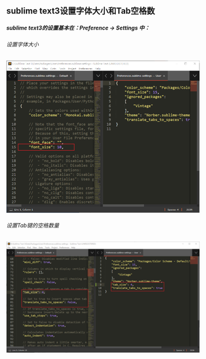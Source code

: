 ## sublime text3设置字体大小和Tab空格数

##### sublime text3的设置基本在：Preference -> Settings 中：

###### 设置字体大小

![](./imgs/14_imgs/1.jpg)



###### 设置Tab键的空格数量

![](./imgs/14_imgs/2.jpg)
